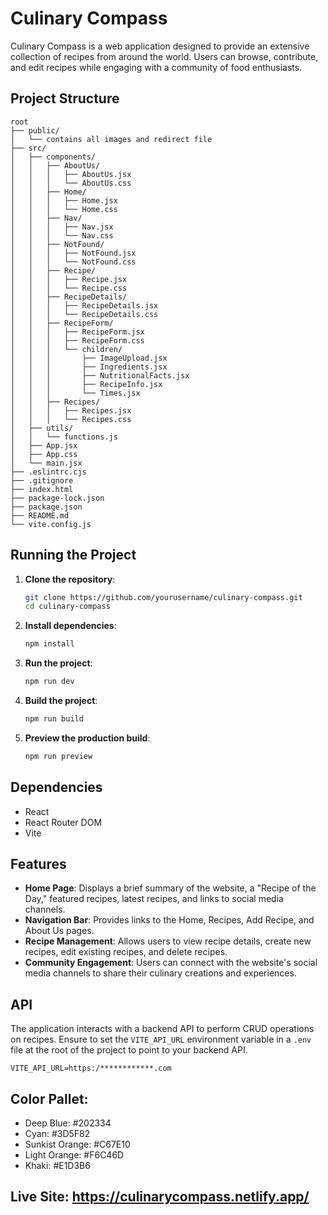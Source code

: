 # Culinary Compass

Culinary Compass is a web application designed to provide an extensive collection of recipes from around the world. Users can browse, contribute, and edit recipes while engaging with a community of food enthusiasts.

## Project Structure

```
root
├── public/
│   └── contains all images and redirect file
├── src/
│   ├── components/
│   │   ├── AboutUs/
│   │   │   ├── AboutUs.jsx
│   │   │   └── AboutUs.css
│   │   ├── Home/
│   │   │   ├── Home.jsx
│   │   │   └── Home.css
│   │   ├── Nav/
│   │   │   ├── Nav.jsx
│   │   │   └── Nav.css
│   │   ├── NotFound/
│   │   │   ├── NotFound.jsx
│   │   │   └── NotFound.css
│   │   ├── Recipe/
│   │   │   ├── Recipe.jsx
│   │   │   └── Recipe.css
│   │   ├── RecipeDetails/
│   │   │   ├── RecipeDetails.jsx
│   │   │   └── RecipeDetails.css
│   │   ├── RecipeForm/
│   │   │   ├── RecipeForm.jsx
│   │   │   ├── RecipeForm.css
│   │   │   └── children/
│   │   │       ├── ImageUpload.jsx
│   │   │       ├── Ingredients.jsx
│   │   │       ├── NutritionalFacts.jsx
│   │   │       ├── RecipeInfo.jsx
│   │   │       └── Times.jsx
│   │   ├── Recipes/
│   │   │   ├── Recipes.jsx
│   │   │   └── Recipes.css
│   ├── utils/
│   │   └── functions.js
│   ├── App.jsx
│   ├── App.css
│   └── main.jsx
├── .eslintrc.cjs
├── .gitignore
├── index.html
├── package-lock.json
├── package.json
├── README.md
└── vite.config.js
```

## Running the Project

1. **Clone the repository**:

   ```bash
   git clone https://github.com/yourusername/culinary-compass.git
   cd culinary-compass
   ```

2. **Install dependencies**:

   ```bash
   npm install
   ```

3. **Run the project**:

   ```bash
   npm run dev
   ```

4. **Build the project**:

   ```bash
   npm run build
   ```

5. **Preview the production build**:
   ```bash
   npm run preview
   ```

## Dependencies

- React
- React Router DOM
- Vite

## Features

- **Home Page**: Displays a brief summary of the website, a "Recipe of the Day," featured recipes, latest recipes, and links to social media channels.
- **Navigation Bar**: Provides links to the Home, Recipes, Add Recipe, and About Us pages.
- **Recipe Management**: Allows users to view recipe details, create new recipes, edit existing recipes, and delete recipes.
- **Community Engagement**: Users can connect with the website's social media channels to share their culinary creations and experiences.

## API

The application interacts with a backend API to perform CRUD operations on recipes. Ensure to set the `VITE_API_URL` environment variable in a `.env` file at the root of the project to point to your backend API.

```env
VITE_API_URL=https:/************.com
```

## Color Pallet:

- Deep Blue: #202334
- Cyan: #3D5F82
- Sunkist Orange: #C67E10
- Light Orange: #F6C46D
- Khaki: #E1D3B6

## Live Site: https://culinarycompass.netlify.app/
